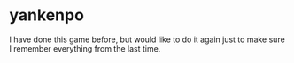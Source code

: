 # yankenpo

I have done this game before, but would like to do it again just to make sure I remember everything from the last time. 